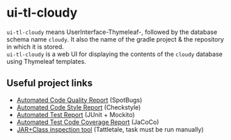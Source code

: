 # ui-tl-cloudy
`ui-tl-cloudy` means UserInterface-Thymeleaf-, followed by the database schema name `cloudy`. It also the name of the gradle project & the repository in which it is stored.  
`ui-tl-cloudy` is a web UI for displaying the contents of the `cloudy` database using Thymeleaf templates.  

## Useful project links

* [Automated Code Quality Report](build/reports/spotbugs/main/spotbugs.html) (SpotBugs)
* [Automated Code Style Report](build/reports/checkstyle/main.html) (Checkstyle)
* [Automated Test Report](build/reports/tests/test/index.html) (JUnit + Mockito)
* [Automated Test Code Coverage Report](build/reports/jacoco/test/html/index.html) (JaCoCo)
* [JAR+Class inspection tool](build/reports/tattletale/index.html) (Tattletale, task must be run manually)